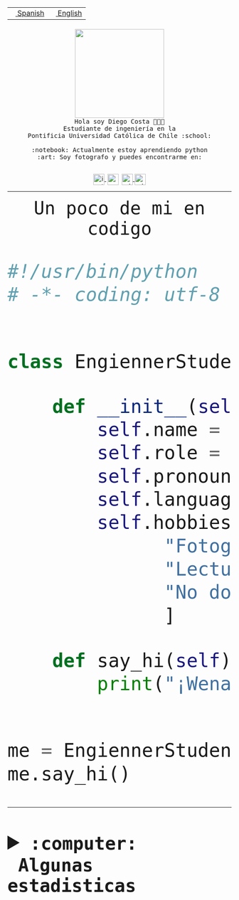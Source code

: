 <table border="0"  align="right">
 <tr><td><a href="README.md"><img src="https://upload.wikimedia.org/wikipedia/commons/thumb/8/89/Bandera_de_Espa%C3%B1a.svg/1200px-Bandera_de_Espa%C3%B1a.svg.png" height="10"> Spanish</a></td>
 <td><a href="README.en.md"><img src="https://upload.wikimedia.org/wikipedia/commons/a/a4/Flag_of_the_United_States.svg" height="10"> English</a></td></tr>
</table><br><br><br>


<p align="center">
  <img src="https://github.com/diegocostares/diegocostares/blob/main/Images/aaa2.gif?raw=true" height="200px" weight="200px">
  <br><samp>
    Hola soy Diego Costa 👨🏻‍💻<br>
    Estudiante de ingeniería en la <br>
    Pontificia Universidad Católica de Chile :school:<br>
  <br>
    :notebook: Actualmente estoy aprendiendo python <br>
    :art: Soy fotografo y puedes encontrarme en: <br>
  <br></samp>
  
</p>

<p align="center">
   <a href="https://instagram.com/diegocosta_no" target="blank">
    <img 
    align="center" src="https://cdn.jsdelivr.net/npm/simple-icons@3.0.1/icons/instagram.svg" alt="instagram" height="25px" width="25px" />
  </a>
  <a style="border: 3px solid; color: white;"href="https://t.me/diegocosta_no" target="blank">
  <img
  align="center" alt="Telegram" width="25px" src="https://icons-for-free.com/iconfiles/png/512/Telegram-1324888767380505522.png" />
</a>
<a href="https://api.whatsapp.com/send?phone=56971897835&text=Hola!" target="blank">
  <img
  align="center" alt="wtsp" width="25px" src="https://img.icons8.com/pastel-glyph/2x/whatsapp--v2.png" />
</a>
<a href="https://www.linkedin.com/in/diego-costa-786249213/" target="blank">
  <img
  align="center" alt="wtsp" width="25px" src="https://img.icons8.com/metro/452/linkedin.png" />
</a>

  </a>
</p>

---


<p align="center"><font size="25"><samp>Un poco de mi en codigo</samp></front></p>


```python
#!/usr/bin/python
# -*- coding: utf-8 -*-


class EngiennerStudent:

    def __init__(self):
        self.name = "Diego Costa"
        self.role = "Estudiante"
        self.pronouns = "he/him"
        self.language_spoken = ["es_CL", "en_US"]
        self.hobbies = [
              "Fotografia",
              "Lectura",
              "No dormir",
              ]

    def say_hi(self):
        print("¡Wena mundo!")


me = EngiennerStudent()
me.say_hi()
```
---
<details>
  <summary><b><samp>:computer: &nbsp;Algunas estadisticas</samp></b></summary>
  <br/></p>

<!--START_SECTION:waka-->
![Code Time](http://img.shields.io/badge/Code%20Time-991%20hrs%203%20mins-blue)

**Soy nocturno 🦉** 

```text
🌞 Mañana                 20 commits          ░░░░░░░░░░░░░░░░░░░░░░░░░   00.67 % 
🌆 Día                    903 commits         ████████░░░░░░░░░░░░░░░░░   30.38 % 
🌃 Tarde                  1339 commits        ███████████░░░░░░░░░░░░░░   45.05 % 
🌙 Noche                  710 commits         ██████░░░░░░░░░░░░░░░░░░░   23.89 % 
```
📅 **Soy más productivo los Martes** 

```text
Lunes                    452 commits         ████░░░░░░░░░░░░░░░░░░░░░   15.21 % 
Martes                   573 commits         █████░░░░░░░░░░░░░░░░░░░░   19.28 % 
Miércoles                380 commits         ███░░░░░░░░░░░░░░░░░░░░░░   12.79 % 
Jueves                   441 commits         ████░░░░░░░░░░░░░░░░░░░░░   14.84 % 
Viernes                  433 commits         ████░░░░░░░░░░░░░░░░░░░░░   14.57 % 
Sábado                   229 commits         ██░░░░░░░░░░░░░░░░░░░░░░░   07.71 % 
Domingo                  464 commits         ████░░░░░░░░░░░░░░░░░░░░░   15.61 % 
```


📊 **Esta semana me dediqué a** 

```text
🐱‍💻 Proyectos: 
2023-1-S4-Grupo2-Scraper 22 hrs 34 mins      █████████████░░░░░░░░░░░░   53.72 % 
server respaldlo         4 hrs 10 mins       ██░░░░░░░░░░░░░░░░░░░░░░░   09.95 % 
Index-capstone           4 hrs 9 mins        ██░░░░░░░░░░░░░░░░░░░░░░░   09.91 % 
Tarea2                   3 hrs 40 mins       ██░░░░░░░░░░░░░░░░░░░░░░░   08.73 % 
Arqui-31                 2 hrs 42 mins       ██░░░░░░░░░░░░░░░░░░░░░░░   06.46 % 
```


 Last Updated on 29/05/2023 08:23:57 UTC
<!--END_SECTION:waka-->
  
  

<p align="center"> <img src="https://github-readme-stats.vercel.app/api?username=diegocostares&show_icons=true&theme=ayu-mirage" alt="abhisheknaiidu" /></p>
 
</details>
